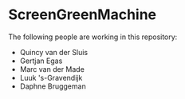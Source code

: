 # ScreenGreenMachine
The following people are working in this repository:
- Quincy van der Sluis
- Gertjan Egas
- Marc van der Made
- Luuk 's-Gravendijk
- Daphne Bruggeman 
